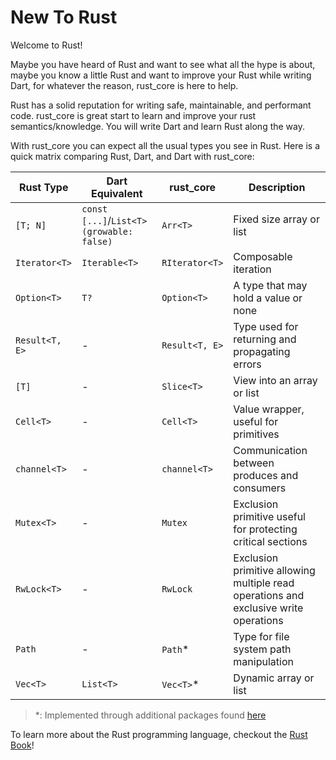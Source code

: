 # New To Rust

Welcome to Rust!

Maybe you have heard of Rust and want to see what all the hype is about, maybe you know a little Rust
and want to improve your Rust while writing Dart, for whatever the reason, rust_core is here to help.

Rust has a solid reputation for writing safe, maintainable, and performant code. rust_core is great start to learn and improve your rust semantics/knowledge. You will write Dart and learn Rust along the way.

With rust_core you can expect all the usual types you see in Rust. Here is a quick matrix
comparing Rust, Dart, and Dart with rust_core:

| Rust Type         | Dart Equivalent | rust_core | Description                                             |
|-------------------|-----------------|----------------------|---------------------------------------------------------|
| `[T; N]`          | `const [...]`/`List<T>(growable: false)` | `Arr<T>`            | Fixed size array or list                                   |
| `Iterator<T>`     | `Iterable<T>`   |  `RIterator<T>`                  | Composable iteration
| `Option<T>`       | `T?`            | `Option<T>`                    | A type that may hold a value or none                   |
| `Result<T, E>`    |  - | `Result<T, E>`  | Type used for returning and propagating errors|                         |
| `[T]`             | - | `Slice<T>`                    | View into an array or list                                 |
| `Cell<T>`         | - | `Cell<T>`                    | Value wrapper, useful for primitives                                  |
| `channel<T>`      | - | `channel<T>` | Communication between produces and consumers
| `Mutex<T>`      | - | `Mutex` | Exclusion primitive useful for protecting critical sections
| `RwLock<T>`      | - | `RwLock` |  Exclusion primitive allowing multiple read operations and exclusive write operations
| `Path`            | - | `Path`*  | Type for file system path manipulation
| `Vec<T>`          | `List<T>`       | `Vec<T>`*                    | Dynamic array or list                               |

> *: Implemented through additional packages found [here](../misc/packages_built_on_rust_core.md)

To learn more about the Rust programming language, checkout the [Rust Book](https://doc.rust-lang.org/book/ch00-00-introduction.html)!